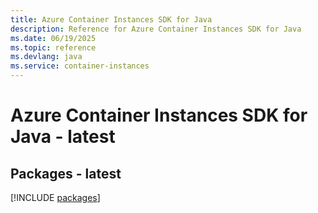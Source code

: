 ```yaml
---
title: Azure Container Instances SDK for Java
description: Reference for Azure Container Instances SDK for Java
ms.date: 06/19/2025
ms.topic: reference
ms.devlang: java
ms.service: container-instances
---
```

# Azure Container Instances SDK for Java - latest
## Packages - latest
[!INCLUDE [packages](container-instances-index.md)]